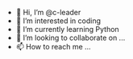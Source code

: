 - 👋 Hi, I’m @c-leader
- 👀 I’m interested in coding
- 🌱 I’m currently learning Python
- 💞️ I’m looking to collaborate on ...
- 📫 How to reach me ...

<!---
c-leader/c-leader is a ✨ special ✨ repository because its `README.md` (this file) appears on your GitHub profile.
You can click the Preview link to take a look at your changes.
--->

